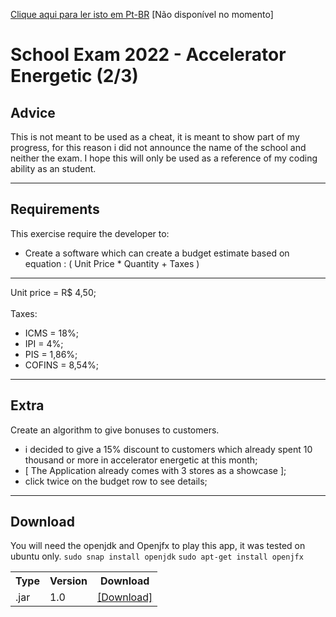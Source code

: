 <a href="">Clique aqui para ler isto em Pt-BR</a> [Não disponível no momento]

# School Exam 2022 - Accelerator Energetic (2/3)

## Advice
This is not meant to be used as a cheat, it is meant to show part of my progress, for this reason i did not announce the name of the school and neither the exam. I hope this will only be used as a reference of my coding ability as an student.

<hr>

## Requirements 
This exercise require the developer to: 
* Create a software which can create a budget estimate based on equation : ( Unit Price * Quantity + Taxes )
<hr>

Unit price = R$ 4,50; <br><br>
Taxes:
* ICMS = 18%;
* IPI = 4%;
* PIS = 1,86%;
* COFINS = 8,54%;
 
<hr>

## Extra
Create an algorithm to give bonuses to customers.
+ i decided to give a 15% discount to customers which already spent 10 thousand or more in accelerator energetic at this month;
+ [ The Application already comes with 3 stores as a showcase ];
+ click twice on the budget row to see details;

<hr>

## Download

You will need the openjdk and Openjfx to play this app, it was tested on ubuntu only.
`sudo snap install openjdk`
`sudo apt-get install openjfx`

<table>
  <tr>
    <th>Type</th>
    <th>Version</th>
    <th>Download</th>
  </tr>
  <tr>
    <td> .jar </td>
    <td> 1.0 </td>
    <td> <a href="https://github.com/marcosRoos/school-exam-2022-accelerator-energetic/raw/main/Application.jar">[Download]</a> </td>
  </tr>
</table>
